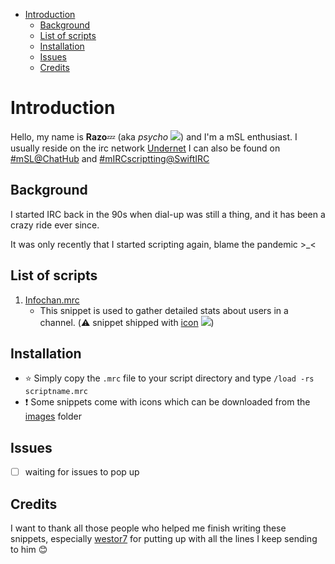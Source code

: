 - [Introduction](#introduction)
  - [Background](#background)
  - [List of scripts](#list-of-scripts)
  - [Installation](#installation)
  - [Issues](#issues)
  - [Credits](#credits)


# Introduction
Hello, my name is **Razo**:zzz: (aka *psycho* ![](images/favicon.ico)) and I'm a mSL enthusiast. I usually reside on the irc network [Undernet](irc://irc.undernet.org/psycho) I can also be found on [#mSL@ChatHub](irc://irc.chathub.org/msl) and  [#mIRCscriptting@SwiftIRC](irc://irc.swiftirc.net/mIRCscripting)

## Background
I started IRC back in the 90s when dial-up was still a thing, and it has been a crazy ride ever since. 

It was only recently that I started scripting again, blame the pandemic >_<

## List of scripts
1. [Infochan.mrc](infochan.mrc)
   +  This snippet is used to gather detailed stats about users in a channel. (:warning: snippet shipped with [icon](images/infochan.ico) ![](images/infochan.ico))

## Installation
- ⭐ Simply copy the `.mrc` file to your script directory and type `/load -rs scriptname.mrc`
- ❗ Some snippets come with icons which can be downloaded from the [images](images/) folder

## Issues
- [ ] waiting for issues to pop up

## Credits
I want to thank all those people who helped me finish writing these snippets, especially [westor7](https://github.com/westor7) for putting up with all the lines I keep sending to him :blush:

